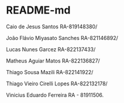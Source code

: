# README-md
Caio de Jesus Santos RA-819148380/ 

João Flávio Miyasato Sanches RA-821146892/ 

Lucas Nunes Garcez RA-822137433/

Matheus Aguiar Matos RA-822136827/

Thiago Sousa Mazili RA-822141922/

Thiago Vieiro Cirelli Lopes RA-822132178/

Vinicius Eduardo Ferreira RA - 81911506. 
